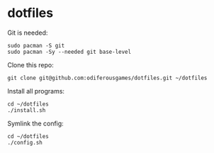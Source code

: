 # dotfiles

Git is needed:
```
sudo pacman -S git
sudo pacman -Sy --needed git base-level
```

Clone this repo:
```
git clone git@github.com:odiferousgames/dotfiles.git ~/dotfiles
```

Install all programs:
```
cd ~/dotfiles
./install.sh
```

Symlink the config:
```
cd ~/dotfiles
./config.sh
```

